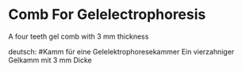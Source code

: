 # Comb For Gelelectrophoresis
A four teeth gel comb with 3 mm thickness

deutsch:
#Kamm für eine Gelelektrophoresekammer 
Ein vierzahniger Gelkamm mit 3 mm Dicke
